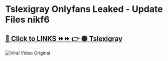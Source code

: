 
 # Tslexigray Onlyfans Leaked - Update Files nikf6

## <h2><a href="https://clipsfans.com/Tslexigray&ref=git">🔗 Click to LINKS ⏩⏩ 👉 🟢 Tslexigray </a></h2>

<a href="https://clipsfans.com/Tslexigray&ref=git" rel="nofollow" data-target="animated-image.originalLink"><img src="https://i.ibb.co.com/xMMVF88/686577567.gif" alt="Viral Video Original" style="max-width: 100%; display: inline-block;" data-target="animated-image.originalImage"></a>

